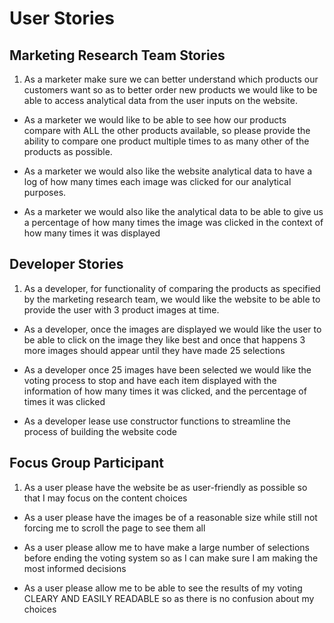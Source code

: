 # User Stories

## Marketing Research Team Stories

1. As a marketer make sure we can better understand which products our customers want so as to better order new products we would like to be able to access analytical data from the user inputs on the website.

- As a marketer we would like to be able to see how our products compare with ALL the other products available, so please provide the ability to compare one product multiple times to as many other of the products as possible.

- As a marketer we would also like the website analytical data to have a log of how many times each image was clicked for our analytical purposes.

- As a marketer we would also like the analytical data to be able to give us a percentage of how many times the image was clicked in the context of how many times it was displayed

## Developer Stories

1. As a developer, for functionality of comparing the products as specified by the marketing research team, we would like the website to be able to provide the user with 3 product images at time.

- As a developer, once the images are displayed we would like the user to be able to click on the image they like best and once that happens 3 more images should appear until they have made 25 selections

- As a developer once 25 images have been selected we would like the voting process to stop and have each item displayed with the information of how many times it was clicked, and the percentage of times it was clicked

- As a developer lease use constructor functions to streamline the process of building the website code

## Focus Group Participant

1. As a user please have the website be as user-friendly as possible so that I may focus on the content choices

- As a user please have the images be of a reasonable size while still not forcing me to scroll the page to see them all

- As a user please allow me to have make a large number of selections before ending the voting system so as I can make sure I am making the most informed decisions

- As a user please allow me to be able to see the results of my voting CLEARY AND EASILY READABLE so as there is no confusion about my choices
